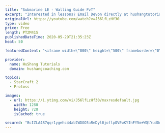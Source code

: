 ```yaml
---
title: "Submarine LE - Walling Guide PvT"
excerpt: "Interested in lessons? Email Devon directly at hushangtutorials@outlook.com ------------------------------------------------------------------------------------------------------- Want to support HuShang Tutorials directly? Patreon is a website where you can contribute a monthly donation that will help"
originalUrl: https://youtube.com/watch?v=J56lfLzHf30
type: video
price: Free
length: PT2M41S
publishedDateTime: 2020-05-29T21:35:23Z
heat: 50

featuredContent: "<iframe width=\"800\" height=\"500\" frameborder=\"0\" src=\"https://www.youtube.com/embed/J56lfLzHf30\" allow=\"accelerometer; autoplay; encrypted-media; gyroscope; picture-in-picture\" allowfullscreen></iframe>"

provider:
  name: HuShang Tutorials
  domain: hushangcoaching.com

topics:
  - StarCraft 2
  - Protoss

images:
  - url: https://i.ytimg.com/vi/J56lfLzHf30/maxresdefault.jpg
    width: 1280
    height: 720
    isCached: true

secured: "BcIZLA487qqr1ygehc44ab7WDGO5aReDyl0joflpOVEwKYIhFY5m+WQtYudOu8foCGN8VjrSnMLI0ffuCrEPsE3KmypgXtUl/syyF8wzZ3ms4F6cRA/daI9q0qISrNkzjlqAOE2L1F6EtyZTwMwN1SV/Igwk9bRpycW2MMHieSL1vk/YQ4vXAnvEb7wEc08+KIQlZqSulUTJJyzxAHBPRr1iOGQscg9aT/82YmYAqg0oJFSp2rXaeKmXZMUJDwtbvmSv+qtVBJoczSi/JxKQh/oS2uNmfJX6Ic4mQsWlUOKJ81nZorsP3I7pQ44tWAG9d0uorHlFE1g0otk9m97svE+W+KPIdq1n6RAjpDjHvt8zsEPtecrIyXew/xiao3xM3gHAu8ALHeBq1MlH8UUajk7SbMDeGQ3ff0W0nlEDpYs=;RXS+/cM/nb1WCpfsX3ha6w=="
---
```


